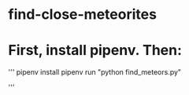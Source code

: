 # find-close-meteorites

# First, install pipenv. Then:
'''
pipenv install
pipenv run "python find_meteors.py"

'''
